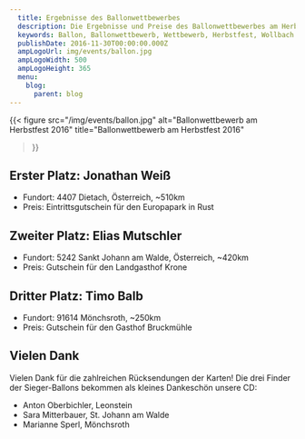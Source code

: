 ```yaml
---
  title: Ergebnisse des Ballonwettbewerbes
  description: Die Ergebnisse und Preise des Ballonwettbewerbes am Herbstfest mit Gewinnern, Zielort und Preisen.
  keywords: Ballon, Ballonwettbewerb, Wettbewerb, Herbstfest, Wollbach
  publishDate: 2016-11-30T00:00:00.000Z
  ampLogoUrl: img/events/ballon.jpg
  ampLogoWidth: 500
  ampLogoHeight: 365
  menu:
    blog:
      parent: blog
---
```


{{< figure src="/img/events/ballon.jpg"
           alt="Ballonwettbewerb am Herbstfest 2016"
           title="Ballonwettbewerb am Herbstfest 2016"
>}}

## Erster Platz: Jonathan Weiß
- Fundort: 4407 Dietach, Österreich, ~510km
- Preis: Eintrittsgutschein für den Europapark in Rust

## Zweiter Platz: Elias Mutschler
- Fundort: 5242 Sankt Johann am Walde, Österreich, ~420km
- Preis: Gutschein für den Landgasthof Krone

## Dritter Platz: Timo Balb
- Fundort: 91614 Mönchsroth, ~250km
- Preis: Gutschein für den Gasthof Bruckmühle

## Vielen Dank
Vielen Dank für die zahlreichen Rücksendungen der Karten!
Die drei Finder der Sieger-Ballons bekommen als kleines Dankeschön unsere CD:
- Anton Oberbichler, Leonstein
- Sara Mitterbauer, St. Johann am Walde
- Marianne Sperl, Mönchsroth
